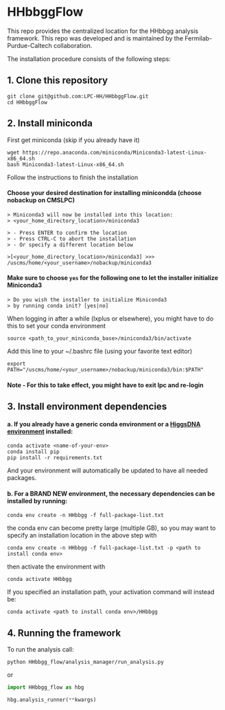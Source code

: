 # HHbbggFlow
This repo provides the centralized location for the HHbbgg analysis framework. This repo was developed and is maintained by the Fermilab-Purdue-Caltech collaboration.

The installation procedure consists of the following steps:
## 1. Clone this repository
```
git clone git@github.com:LPC-HH/HHbbggFlow.git
cd HHbbggFlow
```

## 2. Install miniconda
First get miniconda (skip if you already have it)
```
wget https://repo.anaconda.com/miniconda/Miniconda3-latest-Linux-x86_64.sh
bash Miniconda3-latest-Linux-x86_64.sh
```
Follow the instructions to finish the installation

#### Choose your desired destination for installing minicondda (choose nobackup on CMSLPC)
 ```
 > Miniconda3 will now be installed into this location:
 > <your_home_directory_location>/miniconda3

 > - Press ENTER to confirm the location
 > - Press CTRL-C to abort the installation
 > - Or specify a different location below

 >[<your_home_directory_location>/miniconda3] >>> /uscms/home/<your_username>/nobackup/miniconda3
```
 #### Make sure to choose `yes` for the following one to let the installer initialize Miniconda3
 ```
 > Do you wish the installer to initialize Miniconda3
 > by running conda init? [yes|no]
 ```

When logging in after a while (lxplus or elsewhere), you might have to do this to set your conda environment
```
source <path_to_your_miniconda_base>/miniconda3/bin/activate
```

Add this line to your ~/.bashrc file (using your favorite text editor)
```
export PATH="/uscms/home/<your_username>/nobackup/miniconda3/bin:$PATH"
```
#### Note - For this to take effect, you might have to exit lpc and re-login

## 3. Install environment dependencies
#### a. If you already have a generic conda environment or a [HiggsDNA environment](https://gitlab.cern.ch/cms-analysis/general/HiggsDNA) installed:
```
conda activate <name-of-your-env>
conda install pip
pip install -r requirements.txt
```
And your environment will automatically be updated to have all needed packages.

#### b. For a BRAND NEW environment, the necessary dependencies can be installed by running:
```
conda env create -n HHbbgg -f full-package-list.txt
```

the conda env can become pretty large (multiple GB), so you may want to specify an installation location in the above step with
```
conda env create -n HHbbgg -f full-package-list.txt -p <path to install conda env>
```

then activate the environment with
```
conda activate HHbbgg
```

If you specified an installation path, your activation command will instead be:
```
conda activate <path to install conda env>/HHbbgg
```
## 4. Running the framework
To run the analysis call:
```
python HHbbgg_flow/analysis_manager/run_analysis.py
```
or
```python
import HHbbgg_flow as hbg

hbg.analysis_runner(**kwargs)
```


